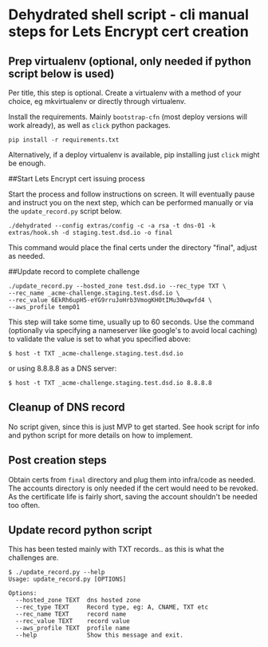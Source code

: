 # Dehydrated shell script - cli manual steps for Lets Encrypt cert creation

## Prep virtualenv (optional, only needed if python script below is used)

Per title, this step is optional. Create a virtualenv with a method of your choice, eg mkvirtualenv or directly through virtualenv.

Install the requirements. Mainly `bootstrap-cfn` (most deploy versions will work already), as well as `click` python packages.

```
pip install -r requirements.txt
```
Alternatively, if a deploy virtualenv is available, pip installing just `click` might be enough.


##Start Lets Encrypt cert issuing process


Start the process and follow instructions on screen. It will eventually pause and instruct you on the next step, which can be performed manually or via the `update_record.py` script below.

```
./dehydrated --config extras/config -c -a rsa -t dns-01 -k extras/hook.sh -d staging.test.dsd.io -o final
```

This command would place the final certs under the directory "final", adjust as needed.

##Update record to complete challenge

```
./update_record.py --hosted_zone test.dsd.io --rec_type TXT \
--rec_name _acme-challenge.staging.test.dsd.io \
--rec_value 6EkRh6upH5-eYG9rruJoHrb3VmogKH0tIMu30wqwfd4 \
--aws_profile temp01
```
This step will take some time, usually up to 60 seconds. Use the command (optionally via specifying a nameserver like google's to avoid local caching) to validate the value is set to what you specified above:

```
$ host -t TXT _acme-challenge.staging.test.dsd.io
```
or using 8.8.8.8 as a DNS server:
```
$ host -t TXT _acme-challenge.staging.test.dsd.io 8.8.8.8
```


## Cleanup of DNS record
No script given, since this is just MVP to get started. See hook script for info and python script for more details on how to implement.


## Post creation steps
Obtain certs from `final` directory and plug them into infra/code as needed. The accounts directory is only needed if the cert would need to be revoked. As the certificate life is fairly short, saving the account shouldn't be needed too often.


## Update record python script
This has been tested mainly with TXT records.. as this is what the challenges are.

```
$ ./update_record.py --help
Usage: update_record.py [OPTIONS]

Options:
  --hosted_zone TEXT  dns hosted zone
  --rec_type TEXT     Record type, eg: A, CNAME, TXT etc
  --rec_name TEXT     record name
  --rec_value TEXT    record value
  --aws_profile TEXT  profile name
  --help              Show this message and exit.
```
